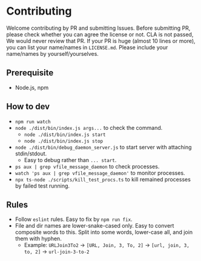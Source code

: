 # Contributing

Welcome contributing by PR and submitting Issues.
Before submitting PR, please check whether you can agree the license or not. CLA is not passed, We would never review that PR.
If your PR is huge (almost 10 lines or more), you can list your name/names in `LICENSE.md`. Please include your name/names by yourself/yourselves.

## Prerequisite

- Node.js, npm

## How to dev

- `npm run watch`
- `node ./dist/bin/index.js args...` to check the command.
  - `node ./dist/bin/index.js start`
  - `node ./dist/bin/index.js stop`
- `node ./dist/bin/debug_daemon_server.js` to start server with attaching stdin/stdout.
  - Easy to debug rather than `... start`.
- `ps aux | grep vfile_message_daemon` to check processes.
- `watch 'ps aux | grep vfile_message_daemon'` to monitor processes.
- `npx ts-node ./scripts/kill_test_procs.ts` to kill remained processes by failed test running.

## Rules

- Follow `eslint` rules. Easy to fix by `npm run fix`.
- File and dir names are lower-snake-cased only. Easy to convert composite words to this. Split into some words, lower-case all, and join them with hyphen.
  - Example: `URLJoin3To2` -> `[URL, Join, 3, To, 2]` -> `[url, join, 3, to, 2]` -> `url-join-3-to-2`

